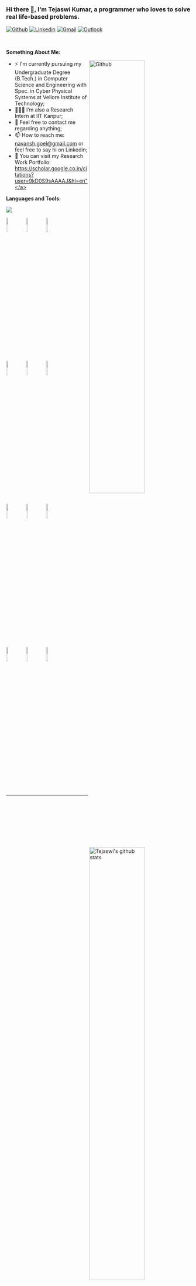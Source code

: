 ### Hi there 👋, I'm Tejaswi Kumar, a programmer who loves to solve real life-based problems.

[![Github](https://img.shields.io/badge/-Github-000?style=flat&logo=Github&logoColor=white)](https://github.com/NavanshGoel)
[![Linkedin](https://img.shields.io/badge/-LinkedIn-blue?style=flat&logo=Linkedin&logoColor=white)](https://www.linkedin.com/in/navanshgoel/)
[![Gmail](https://img.shields.io/badge/-Gmail-c14438?style=flat&logo=Gmail&logoColor=white)](mailto:navansh.goel@gmail.com)
[![Outlook](https://img.shields.io/badge/-Outlook-0078D4?style=flat&logo=Microsoft-Outlook&logoColor=white)](mailto:navansh.goel@outlook.com)

&nbsp;

<!-- Talking about you -->
**Something About Me:**

<!-- Any image aligned to the right. Beware the width -->
<img width="55%" align="right" alt="Github" src="https://raw.githubusercontent.com/onimur/.github/master/.resources/git-header.svg" />

- ⚡️ I'm currently pursuing my Undergraduate Degree (B.Tech.) in Computer Science and Engineering with Spec. in Cyber Physical Systems at Vellore Institute of Technology;
- 👨🏽‍💻 I’m also a Research Intern at IIT Kanpur;
- 💬 Feel free to contact me regarding anything;
- 📫 How to reach me: navansh.goel@gmail.com or feel free to say hi on Linkedin;
- 👀 You can visit my Research Work Portfolio: <a href="https://scholar.google.co.in/citations?user=9kD0S9sAAAAJ&hl=en" target="_blank">https://scholar.google.co.in/citations?user=9kD0S9sAAAAJ&hl=en"</a>

**Languages and Tools:** 

![](https://komarev.com/ghpvc/?username=NavanshGoel&color=brightgreen)

<p>
  <a href="https://github-readme-stats.vercel.app/api?username=NavanshGoel&show_icons=true&hide_border=true" target="_blank">
    <img width="55%" align="right" alt="Tejaswi's github stats" src="https://github-readme-stats.vercel.app/api?username=NavanshGoel&show_icons=true&hide_border=true&theme=dracula" />
  </a>
  <code><img width="10%" src="https://www.vectorlogo.zone/logos/visualstudio_code/visualstudio_code-ar21.svg"></code>
  <code><img width="10%" src="https://www.vectorlogo.zone/logos/python/python-ar21.svg"></code>
  <code><img width="10%" src="https://www.vectorlogo.zone/logos/git-scm/git-scm-ar21.svg"></code>
  <br />
  <code><img width="10%" src="https://www.vectorlogo.zone/logos/pytorch/pytorch-ar21.svg"></code>
  <code><img width="10%" src="https://www.vectorlogo.zone/logos/javascript/javascript-ar21.svg"></code>
  <code><img width="10%" src="https://www.vectorlogo.zone/logos/json/json-ar21.svg"></code>
  <br />
  <code><img width="10%" src="https://www.vectorlogo.zone/logos/gnu_bash/gnu_bash-ar21.svg"></code>
  <code><img width="10%" src="https://www.vectorlogo.zone/logos/mysql/mysql-ar21.svg"></code>
  <code><img width="10%" src="https://www.vectorlogo.zone/logos/mongodb/mongodb-ar21.svg"></code>
  <br />
  <code><img width="10%" src="https://www.vectorlogo.zone/logos/java/java-ar21.svg"></code>
  <code><img width="10%" src="https://www.vectorlogo.zone/logos/jupyter/jupyter-ar21.svg"></code>
  <code><img width="10%" src="https://www.vectorlogo.zone/logos/microsoft_azure/microsoft_azure-ar21.svg"></code>
</p>


---

<!-- <p align="center">
  <a href="https://github.com/Tejaswi-Kumar/DocIT">
    <img align="center" src="https://github-readme-stats.vercel.app/api/pin/?username=Tejaswi-Kumar&repo=DocIT" />
  </a>
  <a href="https://github.com/Tejaswi-Kumar/Human-Mood-Manipulator-using-Speech-Recognition">
    <img align="center" src="https://github-readme-stats.vercel.app/api/pin/?username=Tejaswi-Kumar&repo=Human-Mood-Manipulator-using-Speech-Recognition" />
  </a>
</p> -->
